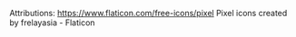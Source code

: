 







Attributions:
https://www.flaticon.com/free-icons/pixel Pixel icons created by frelayasia - Flaticon